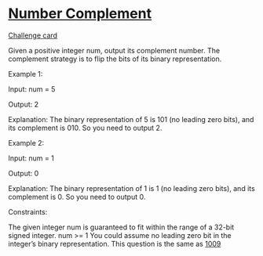 # [Number Complement](https://leetcode.com/problems/number-complement/) 
[Challenge card](https://leetcode.com/explore/challenge/card/may-leetcoding-challenge/534/week-1-may-1st-may-7th/3319) 

Given a positive integer num, output its complement number. The complement strategy is to flip the bits of its binary representation.


Example 1:

Input: num = 5

Output: 2

Explanation: The binary representation of 5 is 101 (no leading zero bits), and its complement is 010. So you need to output 2.

Example 2:

Input: num = 1

Output: 0

Explanation: The binary representation of 1 is 1 (no leading zero bits), and its complement is 0. So you need to output 0.
 

Constraints:

The given integer num is guaranteed to fit within the range of a 32-bit signed integer.
num >= 1
You could assume no leading zero bit in the integer’s binary representation.
This question is the same as [1009](https://leetcode.com/problems/complement-of-base-10-integer)
